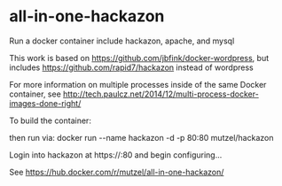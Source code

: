 # all-in-one-hackazon
Run a docker container include hackazon, apache, and mysql

This work is based on https://github.com/jbfink/docker-wordpress, but includes https://github.com/rapid7/hackazon instead of wordpress

For more information on multiple processes inside of the same Docker container, see
http://tech.paulcz.net/2014/12/multi-process-docker-images-done-right/


To build the container:


then run via: 
docker run --name hackazon -d -p 80:80  mutzel/hackazon

Login into hackazon at https://<your host>:80 and begin configuring...

See https://hub.docker.com/r/mutzel/all-in-one-hackazon/
